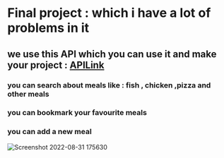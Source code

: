# Final project : which i have a lot of problems in it 

## we use this API which you can use it and make your project : [APILink]( https://forkify-api.herokuapp.com/v2)

### you can search about meals like : fish , chicken ,pizza and other meals

### you can bookmark your favourite meals

### you can add a new meal

![Screenshot 2022-08-31 175630](https://user-images.githubusercontent.com/91760639/187726891-3b4b4e93-1457-40cb-ab4a-7bde6a901356.jpg)
